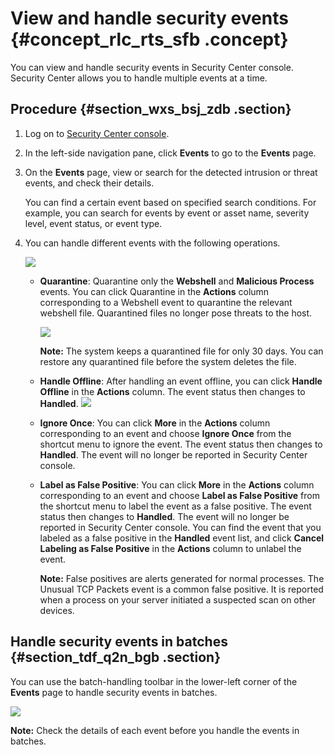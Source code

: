 # View and handle security events {#concept_rlc_rts_sfb .concept}

You can view and handle security events in Security Center console. Security Center allows you to handle multiple events at a time.

## Procedure {#section_wxs_bsj_zdb .section}

1.  Log on to [Security Center console](partners-intl.console.aliyun.com/#/sas).
2.  In the left-side navigation pane, click **Events** to go to the **Events** page.
3.  On the **Events** page, view or search for the detected intrusion or threat events, and check their details.

    You can find a certain event based on specified search conditions. For example, you can search for events by event or asset name, severity level, event status, or event type.

4.  You can handle different events with the following operations.

    ![](http://static-aliyun-doc.oss-cn-hangzhou.aliyuncs.com/assets/img/61174/156030414633907_en-US.png)

    -   **Quarantine**: Quarantine only the **Webshell** and **Malicious Process** events. You can click Quarantine in the **Actions** column corresponding to a Webshell event to quarantine the relevant webshell file. Quarantined files no longer pose threats to the host.

        ![](http://static-aliyun-doc.oss-cn-hangzhou.aliyuncs.com/assets/img/61174/156030414730927_en-US.png)

        **Note:** The system keeps a quarantined file for only 30 days. You can restore any quarantined file before the system deletes the file.

    -   **Handle Offline**: After handling an event offline, you can click **Handle Offline** in the **Actions** column. The event status then changes to **Handled**. ![](http://static-aliyun-doc.oss-cn-hangzhou.aliyuncs.com/assets/img/61174/156030414735082_en-US.png)
    -   **Ignore Once**: You can click **More** in the **Actions** column corresponding to an event and choose **Ignore Once** from the shortcut menu to ignore the event. The event status then changes to **Handled**. The event will no longer be reported in Security Center console.
    -   **Label as False Positive**: You can click **More** in the **Actions** column corresponding to an event and choose **Label as False Positive** from the shortcut menu to label the event as a false positive. The event status then changes to **Handled**. The event will no longer be reported in Security Center console. You can find the event that you labeled as a false positive in the **Handled** event list, and click **Cancel Labeling as False Positive** in the **Actions** column to unlabel the event.

        **Note:** False positives are alerts generated for normal processes. The Unusual TCP Packets event is a common false positive. It is reported when a process on your server initiated a suspected scan on other devices.


## Handle security events in batches {#section_tdf_q2n_bgb .section}

You can use the batch-handling toolbar in the lower-left corner of the **Events** page to handle security events in batches.

![](http://static-aliyun-doc.oss-cn-hangzhou.aliyuncs.com/assets/img/61174/156030414733908_en-US.png)

**Note:** Check the details of each event before you handle the events in batches.

